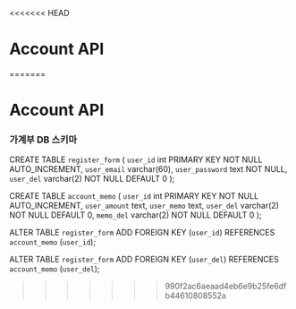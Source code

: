 <<<<<<< HEAD
# Account API






=======
# Account API

### 가계부 DB 스키마

CREATE TABLE `register_form` (
  `user_id` int PRIMARY KEY NOT NULL AUTO_INCREMENT,
  `user_email` varchar(60),
  `user_password` text NOT NULL,
  `user_del` varchar(2) NOT NULL DEFAULT 0
);

CREATE TABLE `account_memo` (
  `user_id` int PRIMARY KEY NOT NULL AUTO_INCREMENT,
  `user_amount` text,
  `user_memo` text,
  `user_del` varchar(2) NOT NULL DEFAULT 0,
  `memo_del` varchar(2) NOT NULL DEFAULT 0
);

ALTER TABLE `register_form` ADD FOREIGN KEY (`user_id`) REFERENCES `account_memo` (`user_id`);

ALTER TABLE `register_form` ADD FOREIGN KEY (`user_del`) REFERENCES `account_memo` (`user_del`);
>>>>>>> 990f2ac6aeaad4eb6e9b25fe6dfb44610808552a
